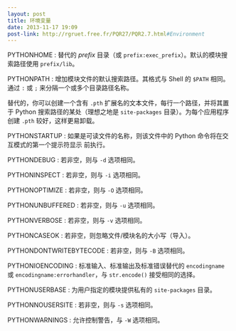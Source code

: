 ```yaml
---
layout: post
title: 环境变量
date: 2013-11-17 19:09
post-link: http://rgruet.free.fr/PQR27/PQR2.7.html#Environment
---
```


PYTHONHOME
: 替代的 *prefix* 目录（或 `prefix:exec_prefix`）。默认的模块搜索路径使用
  `prefix/lib`。

PYTHONPATH
: 增加模块文件的默认搜索路径。其格式与 Shell 的 `$PATH`
  相同。通过 `:` 或 `;` 来分隔一个或多个目录路径名称。

  替代的，你可以创建一个含有 `.pth` 扩展名的文本文件，每行一个路径，并将其置于
  Python 搜索路径的某处（理想之地是 `site-packages` 目录）。为每个应用程序创建
  `.pth` 较好，这样更易卸载。

PYTHONSTARTUP
: 如果是可读文件的名称，则该文件中的 Python 命令将在交互模式的第一个提示符显示
  前执行。

PYTHONDEBUG
: 若非空，则与 `-d` 选项相同。

PYTHONINSPECT
: 若非空，则与 `-i` 选项相同。

PYTHONOPTIMIZE
: 若非空，则与 `-O` 选项相同。

PYTHONUNBUFFERED
: 若非空，则与 `-u` 选项相同。

PYTHONVERBOSE
: 若非空，则与 `-v` 选项相同。

PYTHONCASEOK
: 若非空，则忽略文件/模块名的大小写（导入）。

PYTHONDONTWRITEBYTECODE
: 若非空，则与 `-B` 选项相同。

PYTHONIOENCODING
: 标准输入、标准输出及标准错误替代的 `encodingname` 或
  `encodingname:errorhandler`，与 `str.encode()` 接受相同的选择。

PYTHONUSERBASE
: 为用户指定的模块提供私有的 `site-packages` 目录。

PYTHONNOUSERSITE
: 若非空，则与 `-s` 选项相同。

PYTHONWARNINGS
: 允许控制警告，与 `-W` 选项相同。

